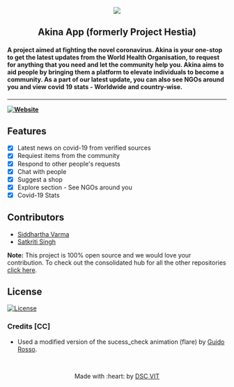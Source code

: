 <p align="center">
<a href="https://dscvit.com">
	<img src="https://user-images.githubusercontent.com/30529572/72455010-fb38d400-37e7-11ea-9c1e-8cdeb5f5906e.png" />
</a>
	<h2 align="center"> Akina App (formerly Project Hestia) </h2>
	<h4 align="left"> A project aimed at fighting the novel coronavirus. Akina is your one-stop to get the latest updates from the World Health Organisation, to request for anything that you need and let the community help you. Akina aims to aid people by bringing them a platform to elevate individuals to become a community. As a part of our latest update, you can also see NGOs around you and view covid 19 stats - Worldwide and country-wise.<h4>
</p>

---
[![Website ](https://img.shields.io/badge/Website-Link%20to%20Website-orange?style=flat-square&logo=appveyor)](https://akina.dscvit.com)


## Features
- [x] Latest news on covid-19 from verified sources
- [x] Requiest items from the community
- [x] Respond to other people's requests
- [x] Chat with people
- [x] Suggest a shop
- [x] Explore section - See NGOs around you
- [x] Covid-19 Stats

## Contributors
- [Siddhartha Varma](https://github.com/BRO3886)
- [Satkriti Singh](https://github.com/Satkriti-Singh/)

**Note:** This project is 100% open source and we would love your contribution. To check out the consolidated hub for all the other repositories [click here](https://github.com/GDGVIT/akina).
  
## License
[![License](http://img.shields.io/:license-mit-blue.svg?style=flat-square)](http://badges.mit-license.org)

### Credits [CC]
- Used a modified version of the sucess_check animation (flare) by [Guido Rosso](https://rive.app/a/pollux/files/recent/all).

<br>

<p align="center">
	Made with :heart: by <a href="https://dscvit.com">DSC VIT</a>
</p>

